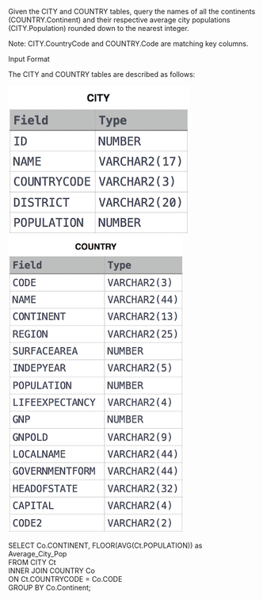 Given the CITY and COUNTRY tables, query the names of all the continents (COUNTRY.Continent) and their respective average city populations (CITY.Population) rounded down to the nearest integer.

Note: CITY.CountryCode and COUNTRY.Code are matching key columns.

Input Format

The CITY and COUNTRY tables are described as follows:

![img_5.png](img_5.png)
![img_6.png](img_6.png)

SELECT Co.CONTINENT, FLOOR(AVG(Ct.POPULATION)) as Average_City_Pop \
FROM CITY Ct \
INNER JOIN COUNTRY Co \
ON Ct.COUNTRYCODE = Co.CODE \
GROUP BY Co.Continent;
